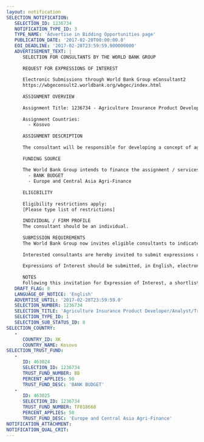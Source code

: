 ```yaml
---
layout: notification
SELECTION_NOTIFICATION: 
   SELECTION_ID: 1236734
   NOTIFICATION_TYPE_ID: 3
   TYPE_NAME: 'Advertise in Bidding Opportunities page'
   PUBLICATION_DATE: '2017-02-20T00:00:00.0'
   EOI_DEADLINE: '2017-02-28T23:59:59.900000000'
   ADVERTISEMENT_TEXT: |
      SELECTION FOR CONSULTANTS BY THE WORLD BANK GROUP
      
      REQUEST FOR EXPRESSIONS OF INTEREST
      
      Electronic Submissions through World Bank Group eConsultant2
      https://wbgeconsult2.worldbank.org/wbgec/index.html
      
      ASSIGNMENT OVERVIEW
      
      Assignment Title: 1236734 - Agriculture Insurance Product Developer/Analyst/Trainer - Kosovo
      
      Assignment Countries:
        - Kosovo
      
      ASSIGNMENT DESCRIPTION
      
      The consultant will be responsible for developing a concept of agricultural insurance system development with the government bodies (MoA and regulator) and stakeholders, mapping the task and information flow of those entities, facilitating the development of statutes to support operations of the Public Private Partnership entity which should be created for the needs of sustainable agricultural insurance system operation, mentoring/coaching/observing that the entity is operating well/troubleshooting; working to create public awareness, designing materials and training programs, training farmers and other stakeholders, writing articles, etc to promote the understanding and uptake of agriculture insurance.
      
      FUNDING SOURCE
      
      The World Bank Group intends to finance the assignment / services described below under the following:
        - BANK BUDGET
        - Europe and Central Asia Agri-Finance
      
      ELIGIBILITY
      
      Eligibility restrictions apply:
      [Please type list of restrictions]
      
      INDIVIDUAL / FIRM PROFILE
      The consultant should be an individual. 
      
      SUBMISSION REQUIREMENTS
      The World Bank Group now invites eligible consultants to indicate their interest in providing the services.  Interested consultants must provide information indicating that they are qualified to perform the services (brochures, description of similar assignments, experience in similar conditions, availability of appropriate skills among staff, etc.).  Please note that the total size of all attachments should be less than 5MB.  
      
      Interested consultants are hereby invited to submit expressions of interest.
      
      Expressions of Interest should be submitted, in English, electronically through World Bank Group eConsultant2 (https://wbgeconsult2.worldbank.org/wbgec/index.html)
      
      NOTES
      Following this invitation for Expression of Interest, a shortlist of qualified firms will be formally invited to submit proposals.  Shortlisting and selection will be subject to the availability of funding.
   DRAFT_FLAG: 0
   LANGUAGE_OF_NOTICE: 'English'
   ADVERTISE_UNTIL: '2017-02-28T23:59:59.0'
   SELECTION_NUMBER: 1236734
   SELECTION_TITLE: 'Agriculture Insurance Product Developer/Analyst/Trainer - Kosovo'
   SELECTION_TYPE_ID: 1
   SELECTION_SUB_STATUS_ID: 8
SELECTION_COUNTRY: 
   - 
      COUNTRY_ID: XK
      COUNTRY_NAME: Kosovo
SELECTION_TRUST_FUND: 
   - 
      ID: 463024
      SELECTION_ID: 1236734
      TRUST_FUND_NUMBER: BB
      PERCENT_APPLIES: 50
      TRUST_FUND_DESC: 'BANK BUDGET'
   - 
      ID: 463025
      SELECTION_ID: 1236734
      TRUST_FUND_NUMBER: TF018668
      PERCENT_APPLIES: 50
      TRUST_FUND_DESC: 'Europe and Central Asia Agri-Finance'
NOTIFICATION_ATTACHMENT: 
NOTIFICATION_QUAL_CRIT: 
---
```

